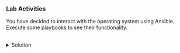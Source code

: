 ### Lab Activities

You have decided to interact with the operating system using Ansible. Execute some playbooks to see their functionality.

<br>
<details>
<summary>Solution</summary>

Run the u2_script1.yml and look at what it shows you.

```plain
ansible-playbook /root/u2_script1.yml
```{{exec}}

What are you shown?

Inspect the file and see if you can modify it to show the first and last 15 lines.

```plain
cat /root/u2_script1.yml
```{{exec}}

Note: Modify with vi or vim. You may have to RTFM to continue.

Run the u2_script2.yml and look at what it shows you.

```plain
ansible-playbook /root/u2_script2.yml
```{{exec}}

What are you shown?

Inspect the file and see if you can make it name the file differently or populate different content.

```plain
cat /root/u2_script2.py
```{{exec}}

Note: Modify with vi or vim. You may have to RTFM to continue.

Do one final ls -l against the /root directory. What is a difference between the .sh .py and .yml files?

```plain
ls -l
```{{exec}}

</details>